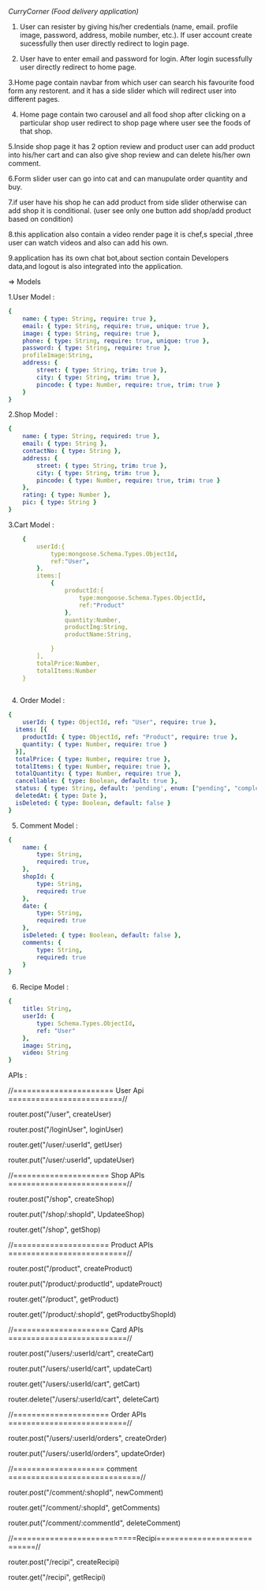 *CurryCorner (Food delivery application)*

1. User can resister by giving his/her credentials (name, email. profile image, password, address, mobile number, etc.). If user account create sucessfully then user directly redirect to login page.

2. User have to enter email and password for login. After login sucessfully user directly redirect to home page.

3.Home page contain navbar from which user can search his favourite food form any restorent.  and it has a side slider which will redirect user into different pages. 

4. Home page contain two carousel and all food shop after clicking on a particular shop user redirect to shop page where user see the foods of that shop.

5.Inside shop page it has 2 option review and product user can add product into his/her cart and can also give shop review and can delete his/her own comment.

6.Form slider user can go into cat and can manupulate order quantity and buy.

7.if user have his shop he can add product from side slider otherwise can add shop it is conditional. (user see only one button add shop/add product based on condition)

8.this application also contain a video render page it is chef,s special ,three user can watch videos and also can add his own.

9.application has its own chat bot,about section contain Developers data,and logout is also integrated into the application.


=> Models

1.User Model :
```yaml
{
    name: { type: String, require: true },
    email: { type: String, require: true, unique: true },
    image: { type: String, require: true },
    phone: { type: String, require: true, unique: true },
    password: { type: String, require: true },
    profileImage:String,
    address: {
        street: { type: String, trim: true },
        city: { type: String, trim: true },
        pincode: { type: Number, require: true, trim: true }
    }
}
```
2.Shop Model :
```yaml
{
    name: { type: String, required: true },
    email: { type: String },
    contactNo: { type: String },
    address: {
        street: { type: String, trim: true },
        city: { type: String, trim: true },
        pincode: { type: Number, require: true, trim: true }
    },
    rating: { type: Number },
    pic: { type: String }
}
```
3.Cart Model : 
```yaml
    {
        userId:{
            type:mongoose.Schema.Types.ObjectId,
            ref:"User",
        },
        items:[
            {
                productId:{
                    type:mongoose.Schema.Types.ObjectId,
                    ref:"Product"
                },
                quantity:Number,
                productImg:String,
                productName:String,

            }
        ],
        totalPrice:Number,
        totalItems:Number
    }
    
```

4. Order Model : 

```yaml
{
    userId: { type: ObjectId, ref: "User", require: true },
  items: [{
    productId: { type: ObjectId, ref: "Product", require: true },
    quantity: { type: Number, require: true }
  }],
  totalPrice: { type: Number, require: true },
  totalItems: { type: Number, require: true },
  totalQuantity: { type: Number, require: true },
  cancellable: { type: Boolean, default: true },
  status: { type: String, default: 'pending', enum: ["pending", "completed", "canceled"], trim: true },
  deletedAt: { type: Date },
  isDeleted: { type: Boolean, default: false }
}
```

5. Comment Model : 
```yaml
{
    name: {
        type: String,
        required: true,
    },
    shopId: {
        type: String,
        required: true
    },
    date: {
        type: String,
        required: true
    },
    isDeleted: { type: Boolean, default: false },
    comments: {
        type: String,
        required: true
    }
}
```
6. Recipe Model : 
```yaml
{
    title: String,
    userId: {
        type: Schema.Types.ObjectId,
        ref: "User"
    },
    image: String,
    video: String
}

```
APIs :

//====================== User Api =========================//

router.post("/user", createUser)

router.post("/loginUser", loginUser)

router.get("/user/:userId", getUser)

router.put("/user/:userId", updateUser)

//===================== Shop APIs ==========================//

router.post("/shop", createShop)

router.put("/shop/:shopId", UpdateeShop)

router.get("/shop", getShop)


//===================== Product APIs ==========================//

router.post("/product", createProduct)

router.put("/product/:productId", updateProuct)

router.get("/product", getProduct)

router.get("/product/:shopId", getProductbyShopId)


//===================== Card APIs ==========================//

router.post("/users/:userId/cart", createCart)

router.put("/users/:userId/cart", updateCart)

router.get("/users/:userId/cart", getCart)

router.delete("/users/:userId/cart", deleteCart)


//===================== Order APIs ==========================//

router.post("/users/:userId/orders", createOrder)

router.put("/users/:userId/orders", updateOrder)

//==================== comment =============================//

router.post("/comment/:shopId", newComment)

router.get("/comment/:shopId", getComments)

router.put("/comment/:commentId", deleteComment)


//===========================Recipi===========================//

router.post("/recipi", createRecipi)

router.get("/recipi", getRecipi)

